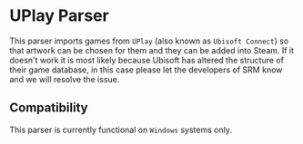 # UPlay Parser

This parser imports games from `UPlay` (also known as `Ubisoft Connect`) so that artwork can be chosen for them and they can be added into Steam. If it doesn't work it is most likely because Ubisoft has altered the structure of their game database, in this case please let the developers of SRM know and we will resolve the issue.

## Compatibility

This parser is currently functional on `Windows` systems only.
